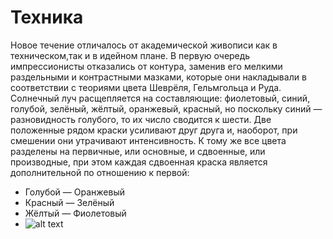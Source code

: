 # Техника

Новое течение отличалось от академической живописи как в техническом,так и в идейном плане. В первую очередь импрессионисты отказались от контура, 
заменив его мелкими раздельными и контрастными мазками, которые они накладывали в соответствии с теориями цвета Шеврёля, 
Гельмгольца и Руда. Солнечный луч расщепляется на составляющие: фиолетовый, синий, голубой, зелёный, жёлтый, оранжевый, 
красный, но поскольку синий — разновидность голубого, то их число сводится к шести. Две положенные рядом краски усиливают
друг друга и, наоборот, при смешении они утрачивают интенсивность. К тому же все цвета разделены на первичные, или основные,
и сдвоенные, или производные, при этом каждая сдвоенная краска является дополнительной по отношению к первой:

+ Голубой — Оранжевый
+ Красный — Зелёный
+ Жёлтый — Фиолетовый
+ ![alt text](https://uploads1.wikiart.org/images/claude-monet/banks-of-the-seine-at-jenfosse-clear-weather.jpg!Large.jpg)
